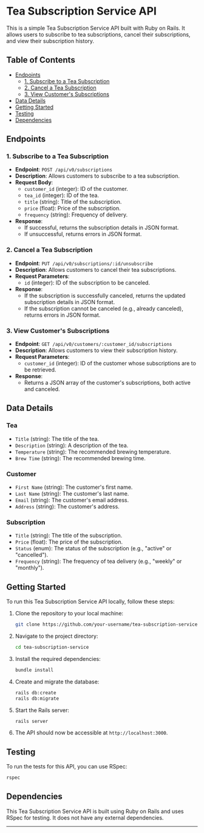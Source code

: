 # Tea Subscription Service API

This is a simple Tea Subscription Service API built with Ruby on Rails. It allows users to subscribe to tea subscriptions, cancel their subscriptions, and view their subscription history.

## Table of Contents

- [Endpoints](#endpoints)
  - [1. Subscribe to a Tea Subscription](#1-subscribe-to-a-tea-subscription)
  - [2. Cancel a Tea Subscription](#2-cancel-a-tea-subscription)
  - [3. View Customer's Subscriptions](#3-view-customers-subscriptions)
- [Data Details](#data-details)
- [Getting Started](#getting-started)
- [Testing](#testing)
- [Dependencies](#dependencies)

## Endpoints

### 1. Subscribe to a Tea Subscription

- **Endpoint**: `POST /api/v0/subscriptions`
- **Description**: Allows customers to subscribe to a tea subscription.
- **Request Body**:
  - `customer_id` (integer): ID of the customer.
  - `tea_id` (integer): ID of the tea.
  - `title` (string): Title of the subscription.
  - `price` (float): Price of the subscription.
  - `frequency` (string): Frequency of delivery.
- **Response**:
  - If successful, returns the subscription details in JSON format.
  - If unsuccessful, returns errors in JSON format.

### 2. Cancel a Tea Subscription

- **Endpoint**: `PUT /api/v0/subscriptions/:id/unsubscribe`
- **Description**: Allows customers to cancel their tea subscriptions.
- **Request Parameters**:
  - `id` (integer): ID of the subscription to be canceled.
- **Response**:
  - If the subscription is successfully canceled, returns the updated subscription details in JSON format.
  - If the subscription cannot be canceled (e.g., already canceled), returns errors in JSON format.

### 3. View Customer's Subscriptions

- **Endpoint**: `GET /api/v0/customers/:customer_id/subscriptions`
- **Description**: Allows customers to view their subscription history.
- **Request Parameters**:
  - `customer_id` (integer): ID of the customer whose subscriptions are to be retrieved.
- **Response**:
  - Returns a JSON array of the customer's subscriptions, both active and canceled.

## Data Details

### Tea

- `Title` (string): The title of the tea.
- `Description` (string): A description of the tea.
- `Temperature` (string): The recommended brewing temperature.
- `Brew Time` (string): The recommended brewing time.

### Customer

- `First Name` (string): The customer's first name.
- `Last Name` (string): The customer's last name.
- `Email` (string): The customer's email address.
- `Address` (string): The customer's address.

### Subscription

- `Title` (string): The title of the subscription.
- `Price` (float): The price of the subscription.
- `Status` (enum): The status of the subscription (e.g., "active" or "cancelled").
- `Frequency` (string): The frequency of tea delivery (e.g., "weekly" or "monthly").

## Getting Started

To run this Tea Subscription Service API locally, follow these steps:

1. Clone the repository to your local machine:

   ```bash
   git clone https://github.com/your-username/tea-subscription-service.git
   ```

2. Navigate to the project directory:

   ```bash
   cd tea-subscription-service
   ```

3. Install the required dependencies:

   ```bash
   bundle install
   ```

4. Create and migrate the database:

   ```bash
   rails db:create
   rails db:migrate
   ```

5. Start the Rails server:

   ```bash
   rails server
   ```

6. The API should now be accessible at `http://localhost:3000`.

## Testing

To run the tests for this API, you can use RSpec:

```bash
rspec
```

## Dependencies

This Tea Subscription Service API is built using Ruby on Rails and uses RSpec for testing. It does not have any external dependencies.

---